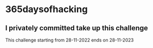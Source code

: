 # 365daysofhacking
## I privately committed take up this challenge
This challenge starting from 28-11-2022 ends on 28-11-2023

